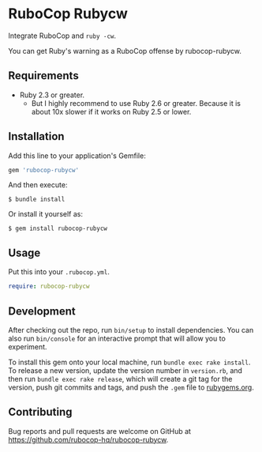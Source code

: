 # RuboCop Rubycw

Integrate RuboCop and `ruby -cw`.

You can get Ruby's warning as a RuboCop offense by rubocop-rubycw.

## Requirements

* Ruby 2.3 or greater.
  * But I highly recommend to use Ruby 2.6 or greater.
    Because it is about 10x slower if it works on Ruby 2.5 or lower.

## Installation

Add this line to your application's Gemfile:

```ruby
gem 'rubocop-rubycw'
```

And then execute:

    $ bundle install

Or install it yourself as:

    $ gem install rubocop-rubycw

## Usage

Put this into your `.rubocop.yml`.

```yaml
require: rubocop-rubycw
```

## Development

After checking out the repo, run `bin/setup` to install dependencies. You can also run `bin/console` for an interactive prompt that will allow you to experiment.

To install this gem onto your local machine, run `bundle exec rake install`. To release a new version, update the version number in `version.rb`, and then run `bundle exec rake release`, which will create a git tag for the version, push git commits and tags, and push the `.gem` file to [rubygems.org](https://rubygems.org).

## Contributing

Bug reports and pull requests are welcome on GitHub at https://github.com/rubocop-hq/rubocop-rubycw.

